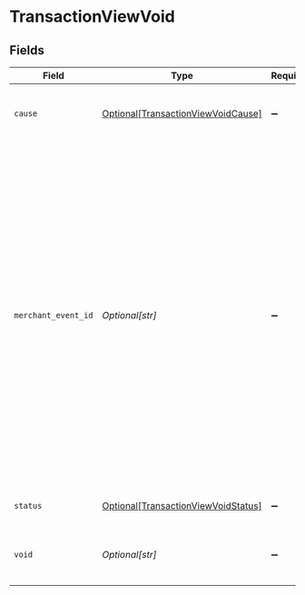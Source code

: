 # TransactionViewVoid


## Fields

| Field                                                                                                                                                                                                                                                                                       | Type                                                                                                                                                                                                                                                                                        | Required                                                                                                                                                                                                                                                                                    | Description                                                                                                                                                                                                                                                                                 | Example                                                                                                                                                                                                                                                                                     |
| ------------------------------------------------------------------------------------------------------------------------------------------------------------------------------------------------------------------------------------------------------------------------------------------- | ------------------------------------------------------------------------------------------------------------------------------------------------------------------------------------------------------------------------------------------------------------------------------------------- | ------------------------------------------------------------------------------------------------------------------------------------------------------------------------------------------------------------------------------------------------------------------------------------------- | ------------------------------------------------------------------------------------------------------------------------------------------------------------------------------------------------------------------------------------------------------------------------------------------- | ------------------------------------------------------------------------------------------------------------------------------------------------------------------------------------------------------------------------------------------------------------------------------------------- |
| `cause`                                                                                                                                                                                                                                                                                     | [Optional[TransactionViewVoidCause]](../../models/shared/transactionviewvoidcause.md)                                                                                                                                                                                                       | :heavy_minus_sign:                                                                                                                                                                                                                                                                          | Specifies why this particular transaction is voided.                                                                                                                                                                                                                                        |                                                                                                                                                                                                                                                                                             |
| `merchant_event_id`                                                                                                                                                                                                                                                                         | *Optional[str]*                                                                                                                                                                                                                                                                             | :heavy_minus_sign:                                                                                                                                                                                                                                                                          | The reference ID associated with a transaction event (auth, capture, refund, void). This is an arbitrary identifier created by the merchant. Bolt does not enforce any uniqueness constraints on this ID. It is up to the merchant to generate identifiers that properly fulfill its needs. | dbe0cd5d-3261-41d9-ba61-49e5b9d07567                                                                                                                                                                                                                                                        |
| `status`                                                                                                                                                                                                                                                                                    | [Optional[TransactionViewVoidStatus]](../../models/shared/transactionviewvoidstatus.md)                                                                                                                                                                                                     | :heavy_minus_sign:                                                                                                                                                                                                                                                                          | The status of the void request.                                                                                                                                                                                                                                                             | succeeded                                                                                                                                                                                                                                                                                   |
| `void`                                                                                                                                                                                                                                                                                      | *Optional[str]*                                                                                                                                                                                                                                                                             | :heavy_minus_sign:                                                                                                                                                                                                                                                                          | The void ID returned from the payment processor.                                                                                                                                                                                                                                            | 123456                                                                                                                                                                                                                                                                                      |